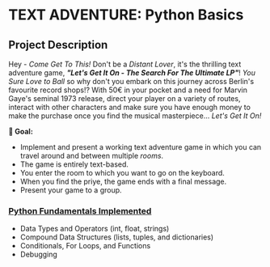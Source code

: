 # TEXT ADVENTURE: Python Basics

## Project Description

Hey - _Come Get To This!_ Don't be a _Distant Lover_, it's the thrilling text adventure game, ***"Let's Get It On - The Search For The Ultimate LP"***! _You Sure Love to Ball_ so why don't you embark on this journey across Berlin's favourite record shops!? 
With 50€ in your pocket and a need for Marvin Gaye's seminal 1973 release, direct your player on a variety of routes, interact with other characters and make sure you have enough money to make the purchase once you find the musical masterpiece... _Let's Get It On!_

**🎯 Goal:** 
- Implement and present a working text adventure game in which you can travel around and between multiple _rooms_.
- The game is entirely text-based.
- You enter the room to which you want to go on the keyboard.
- When you find the priye, the game ends with a final message.
- Present your game to a group.

### <ins>Python Fundamentals Implemented</ins>
- Data Types and Operators (int, float, strings)
- Compound Data Structures (lists, tuples, and dictionaries)
- Conditionals, For Loops, and Functions
- Debugging